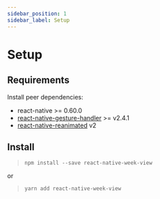 ```yaml
---
sidebar_position: 1
sidebar_label: Setup
---
```


# Setup

## Requirements

Install peer dependencies:

* react-native >= 0.60.0
* [react-native-gesture-handler](https://docs.swmansion.com/react-native-gesture-handler/docs/installation/) >= v2.4.1
* [react-native-reanimated](https://docs.swmansion.com/react-native-reanimated/docs/fundamentals/installation) v2


## Install

> `npm install --save react-native-week-view`

or

> `yarn add react-native-week-view`

